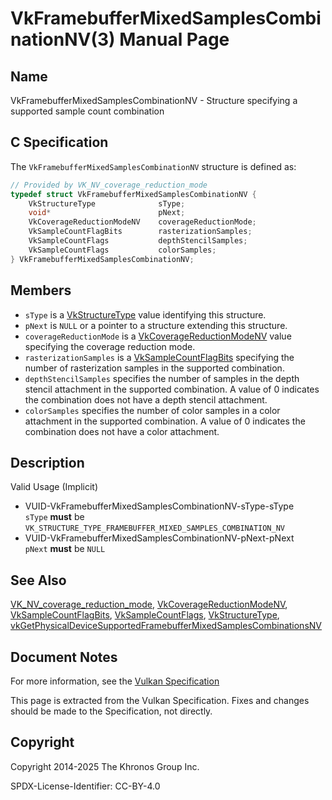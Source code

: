 # VkFramebufferMixedSamplesCombinationNV(3) Manual Page

## Name

VkFramebufferMixedSamplesCombinationNV - Structure specifying a supported sample count combination



## [](#_c_specification)C Specification

The `VkFramebufferMixedSamplesCombinationNV` structure is defined as:

```c++
// Provided by VK_NV_coverage_reduction_mode
typedef struct VkFramebufferMixedSamplesCombinationNV {
    VkStructureType              sType;
    void*                        pNext;
    VkCoverageReductionModeNV    coverageReductionMode;
    VkSampleCountFlagBits        rasterizationSamples;
    VkSampleCountFlags           depthStencilSamples;
    VkSampleCountFlags           colorSamples;
} VkFramebufferMixedSamplesCombinationNV;
```

## [](#_members)Members

- `sType` is a [VkStructureType](https://registry.khronos.org/vulkan/specs/latest/man/html/VkStructureType.html) value identifying this structure.
- `pNext` is `NULL` or a pointer to a structure extending this structure.
- `coverageReductionMode` is a [VkCoverageReductionModeNV](https://registry.khronos.org/vulkan/specs/latest/man/html/VkCoverageReductionModeNV.html) value specifying the coverage reduction mode.
- `rasterizationSamples` is a [VkSampleCountFlagBits](https://registry.khronos.org/vulkan/specs/latest/man/html/VkSampleCountFlagBits.html) specifying the number of rasterization samples in the supported combination.
- `depthStencilSamples` specifies the number of samples in the depth stencil attachment in the supported combination. A value of 0 indicates the combination does not have a depth stencil attachment.
- `colorSamples` specifies the number of color samples in a color attachment in the supported combination. A value of 0 indicates the combination does not have a color attachment.

## [](#_description)Description

Valid Usage (Implicit)

- [](#VUID-VkFramebufferMixedSamplesCombinationNV-sType-sType)VUID-VkFramebufferMixedSamplesCombinationNV-sType-sType  
  `sType` **must** be `VK_STRUCTURE_TYPE_FRAMEBUFFER_MIXED_SAMPLES_COMBINATION_NV`
- [](#VUID-VkFramebufferMixedSamplesCombinationNV-pNext-pNext)VUID-VkFramebufferMixedSamplesCombinationNV-pNext-pNext  
  `pNext` **must** be `NULL`

## [](#_see_also)See Also

[VK\_NV\_coverage\_reduction\_mode](https://registry.khronos.org/vulkan/specs/latest/man/html/VK_NV_coverage_reduction_mode.html), [VkCoverageReductionModeNV](https://registry.khronos.org/vulkan/specs/latest/man/html/VkCoverageReductionModeNV.html), [VkSampleCountFlagBits](https://registry.khronos.org/vulkan/specs/latest/man/html/VkSampleCountFlagBits.html), [VkSampleCountFlags](https://registry.khronos.org/vulkan/specs/latest/man/html/VkSampleCountFlags.html), [VkStructureType](https://registry.khronos.org/vulkan/specs/latest/man/html/VkStructureType.html), [vkGetPhysicalDeviceSupportedFramebufferMixedSamplesCombinationsNV](https://registry.khronos.org/vulkan/specs/latest/man/html/vkGetPhysicalDeviceSupportedFramebufferMixedSamplesCombinationsNV.html)

## [](#_document_notes)Document Notes

For more information, see the [Vulkan Specification](https://registry.khronos.org/vulkan/specs/latest/html/vkspec.html#VkFramebufferMixedSamplesCombinationNV)

This page is extracted from the Vulkan Specification. Fixes and changes should be made to the Specification, not directly.

## [](#_copyright)Copyright

Copyright 2014-2025 The Khronos Group Inc.

SPDX-License-Identifier: CC-BY-4.0